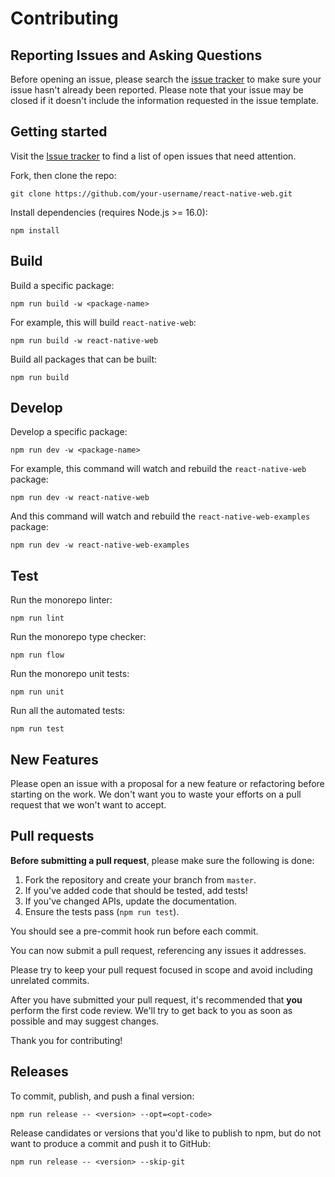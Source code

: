 # Contributing

## Reporting Issues and Asking Questions

Before opening an issue, please search the [issue tracker](https://github.com/necolas/react-native-web/issues) to make sure your issue hasn't already been reported. Please note that your issue may be closed if it doesn't include the information requested in the issue template.

## Getting started

Visit the [Issue tracker](https://github.com/necolas/react-native-web/issues) to find a list of open issues that need attention.

Fork, then clone the repo:

```
git clone https://github.com/your-username/react-native-web.git
```

Install dependencies (requires Node.js >= 16.0):

```
npm install
```

## Build

Build a specific package:

```
npm run build -w <package-name>
```

For example, this will build `react-native-web`:

```
npm run build -w react-native-web
```

Build all packages that can be built:

```
npm run build
```

## Develop

Develop a specific package:

```
npm run dev -w <package-name>
```

For example, this command will watch and rebuild the `react-native-web` package:

```
npm run dev -w react-native-web
```

And this command will watch and rebuild the `react-native-web-examples` package:

```
npm run dev -w react-native-web-examples
```

## Test

Run the monorepo linter:

```
npm run lint
```

Run the monorepo type checker:

```
npm run flow
```

Run the monorepo unit tests:

```
npm run unit
```

Run all the automated tests:

```
npm run test
```

## New Features

Please open an issue with a proposal for a new feature or refactoring before starting on the work. We don't want you to waste your efforts on a pull request that we won't want to accept.

## Pull requests

**Before submitting a pull request**, please make sure the following is done:

1. Fork the repository and create your branch from `master`.
2. If you've added code that should be tested, add tests!
3. If you've changed APIs, update the documentation.
4. Ensure the tests pass (`npm run test`).

You should see a pre-commit hook run before each commit.

You can now submit a pull request, referencing any issues it addresses.

Please try to keep your pull request focused in scope and avoid including unrelated commits.

After you have submitted your pull request, it's recommended that **you** perform the first code review. We'll try to get back to you as soon as possible and may suggest changes.

Thank you for contributing!

## Releases

To commit, publish, and push a final version:

```
npm run release -- <version> --opt=<opt-code>
```

Release candidates or versions that you'd like to publish to npm, but do not want to produce a commit and push it to GitHub:

```
npm run release -- <version> --skip-git
```
